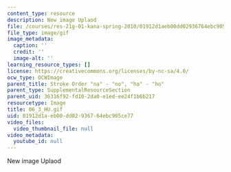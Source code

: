 ```yaml
---
content_type: resource
description: New image Uplaod
file: /courses/res-21g-01-kana-spring-2010/01912d1aeb00dd02936764ebc905ce77_06_3_HU.gif
file_type: image/gif
image_metadata:
  caption: ''
  credit: ''
  image-alt: ''
learning_resource_types: []
license: https://creativecommons.org/licenses/by-nc-sa/4.0/
ocw_type: OCWImage
parent_title: Stroke Order "na" - "no", "ha" - "ho"
parent_type: SupplementalResourceSection
parent_uid: 36316f92-fd10-2da0-e1ed-ee24f1b6b217
resourcetype: Image
title: 06_3_HU.gif
uid: 01912d1a-eb00-dd02-9367-64ebc905ce77
video_files:
  video_thumbnail_file: null
video_metadata:
  youtube_id: null
---
```

New image Uplaod